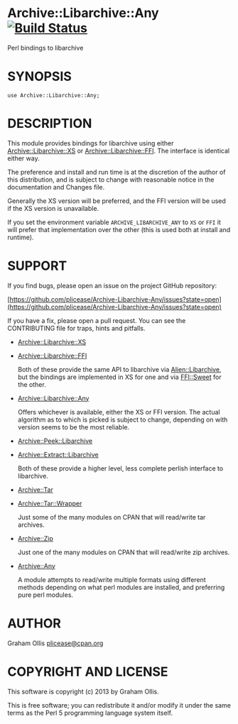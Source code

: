 # Archive::Libarchive::Any [![Build Status](https://secure.travis-ci.org/plicease/Archive-Libarchive-Any.png)](http://travis-ci.org/plicease/Archive-Libarchive-Any)

Perl bindings to libarchive

# SYNOPSIS

    use Archive::Libarchive::Any;

# DESCRIPTION

This module provides bindings for libarchive using either
[Archive::Libarchive::XS](https://metacpan.org/pod/Archive::Libarchive::XS) or [Archive::Libarchive::FFI](https://metacpan.org/pod/Archive::Libarchive::FFI).
The interface is identical either way.

The preference and install and run time is at the discretion
of the author of this distribution, and is subject to change
with reasonable notice in the documentation and Changes file.

Generally the XS version will be preferred, and the FFI
version will be used if the XS version is unavailable.

If you set the environment variable `ARCHIVE_LIBARCHIVE_ANY`
to `XS` or `FFI` it will prefer that implementation over the
other (this is used both at install and runtime).

# SUPPORT

If you find bugs, please open an issue on the project GitHub repository:

[https://github.com/plicease/Archive-Libarchive-Any/issues?state=open](https://github.com/plicease/Archive-Libarchive-Any/issues?state=open)

If you have a fix, please open a pull request.  You can see the CONTRIBUTING
file for traps, hints and pitfalls.

- [Archive::Libarchive::XS](https://metacpan.org/pod/Archive::Libarchive::XS)
- [Archive::Libarchive::FFI](https://metacpan.org/pod/Archive::Libarchive::FFI)

    Both of these provide the same API to libarchive via [Alien::Libarchive](https://metacpan.org/pod/Alien::Libarchive),
    but the bindings are implemented in XS for one and via [FFI::Sweet](https://metacpan.org/pod/FFI::Sweet) for
    the other.

- [Archive::Libarchive::Any](https://metacpan.org/pod/Archive::Libarchive::Any)

    Offers whichever is available, either the XS or FFI version.  The
    actual algorithm as to which is picked is subject to change, depending
    on with version seems to be the most reliable.

- [Archive::Peek::Libarchive](https://metacpan.org/pod/Archive::Peek::Libarchive)
- [Archive::Extract::Libarchive](https://metacpan.org/pod/Archive::Extract::Libarchive)

    Both of these provide a higher level, less complete perlish interface
    to libarchive.

- [Archive::Tar](https://metacpan.org/pod/Archive::Tar)
- [Archive::Tar::Wrapper](https://metacpan.org/pod/Archive::Tar::Wrapper)

    Just some of the many modules on CPAN that will read/write tar archives.

- [Archive::Zip](https://metacpan.org/pod/Archive::Zip)

    Just one of the many modules on CPAN that will read/write zip archives.

- [Archive::Any](https://metacpan.org/pod/Archive::Any)

    A module attempts to read/write multiple formats using different methods
    depending on what perl modules are installed, and preferring pure perl
    modules.

# AUTHOR

Graham Ollis <plicease@cpan.org>

# COPYRIGHT AND LICENSE

This software is copyright (c) 2013 by Graham Ollis.

This is free software; you can redistribute it and/or modify it under
the same terms as the Perl 5 programming language system itself.
